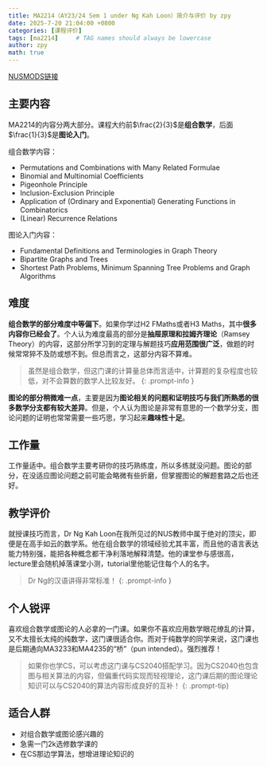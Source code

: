 ```yaml
---
title: MA2214（AY23/24 Sem 1 under Ng Kah Loon）简介与评价 by zpy
date: 2025-7-20 21:04:00 +0800
categories: [课程评价]
tags: [ma2214]     # TAG names should always be lowercase
author: zpy
math: true
---
```

[NUSMODS链接](https://nusmods.com/courses/MA2214/combinatorics-and-graphs-i)

## 主要内容

MA2214的内容分两大部分。课程大约前$\frac{2}{3}$是**组合数学**，后面$\frac{1}{3}$是**图论入门**。

组合数学内容：

- Permutations and Combinations with Many Related Formulae
- Binomial and Multinomial Coefficients
- Pigeonhole Principle
- Inclusion-Exclusion Principle
- Application of (Ordinary and Exponential) Generating Functions in Combinatorics
- (Linear) Recurrence Relations

图论入门内容：

- Fundamental Definitions and Terminologies in Graph Theory
- Bipartite Graphs and Trees
- Shortest Path Problems, Minimum Spanning Tree Problems and Graph Algorithms

## 难度

**组合数学的部分难度中等偏下**。如果你学过H2 FMaths或者H3 Maths，其中**很多内容你已经会了**。个人认为难度最高的部分是**抽屉原理和拉姆齐理论**（Ramsey Theory）的内容，这部分所学习到的定理与解题技巧**应用范围很广泛**，做题的时候常常猝不及防或想不到。但总而言之，这部分内容不算难。

> 虽然是组合数学，但这门课的计算量总体而言适中，计算题的复杂程度也较低，对不会算数的数学人比较友好。
{: .prompt-info }

**图论的部分稍微难一点**，主要是因为**图论相关的问题和证明技巧与我们所熟悉的很多数学分支都有较大差异**。但是，个人认为图论是非常有意思的一个数学分支，图论问题的证明也常常需要一些巧思，学习起来**趣味性十足**。

## 工作量

工作量适中。组合数学主要考研你的技巧熟练度，所以多练就没问题。图论的部分，在没适应图论问题之前可能会略微有些折磨，但掌握图论的解题套路之后也还好。

## 教学评价

就授课技巧而言，Dr Ng Kah Loon在我所见过的NUS教师中属于绝对的顶尖，即便是在高手如云的数学系。他在组合数学的领域经验尤其丰富，而且他的语言表达能力特别强，能把各种概念都干净利落地解释清楚。他的课堂参与感很高，lecture里会随机掉落课堂小测，tutorial里他能记住每个人的名字。

> Dr Ng的汉语讲得非常标准！
{: .prompt-info }

## 个人锐评

喜欢组合数学或图论的人必拿的一门课。如果你不喜欢应用数学眼花缭乱的计算，又不太擅长太纯的纯数学，这门课很适合你。而对于纯数学的同学来说，这门课也是后期通向MA3233和MA4235的“桥”（pun intended）。强烈推荐！

> 如果你也学CS，可以考虑这门课与CS2040搭配学习。因为CS2040也包含图与相关算法的内容，但偏重代码实现而轻视理论，这门课后期的图论理论知识可以与CS2040的算法内容形成良好的互补！
{: .prompt-tip}

## 适合人群

- 对组合数学或图论感兴趣的
- 急需一门2k选修数学课的
- 在CS那边学算法，想增进理论知识的
